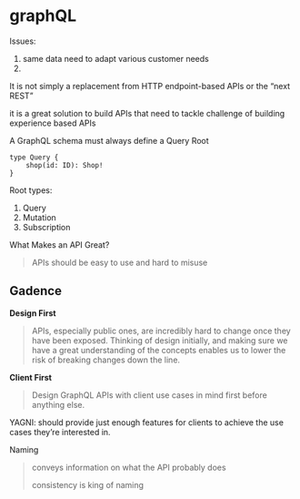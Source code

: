 # graphQL

Issues:

1. same data need to adapt various customer needs
2. 





It is not simply a replacement from HTTP endpoint-based APIs or the “next REST”

it is a great solution to build APIs that need to tackle  challenge of building experience based APIs

A GraphQL schema must always define a Query Root

```gql
type Query {
	shop(id: ID): Shop!
}
```

Root types:

1. Query
2. Mutation
3. Subscription





What Makes an API Great?

> APIs should be easy to use and hard to misuse



## Gadence

**Design First**

> APIs, especially public ones, are incredibly hard to change once they have been exposed. Thinking of design initially, and making sure we have a great understanding of the concepts enables us to lower the risk of breaking changes down the line.

**Client First**

> Design GraphQL APIs with client use cases in mind first  before anything else.

YAGNI:  should provide just enough features for clients to achieve the use cases they’re interested in.

Naming

> conveys information on what the API probably does
>
> consistency is king of naming